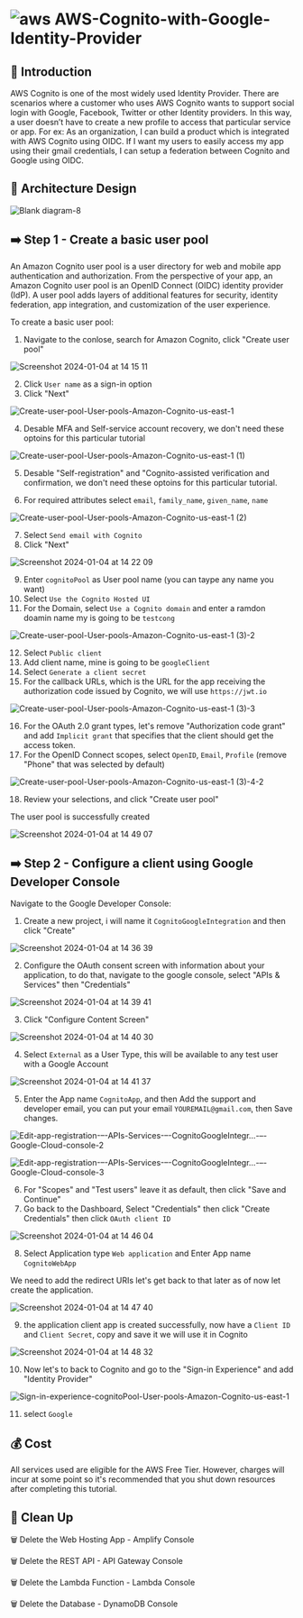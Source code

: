 # ![aws](https://github.com/julien-muke/Search-Engine-Website-using-AWS/assets/110755734/01cd6124-8014-4baa-a5fe-bd227844d263)     AWS-Cognito-with-Google-Identity-Provider


## 📄 Introduction

AWS Cognito is one of the most widely used Identity Provider. There are scenarios where a customer who uses AWS Cognito wants to support social login with Google, Facebook, Twitter or other Identity providers. In this way, a user doesn’t have to create a new profile to access that particular service or app. For ex: As an organization, I can build a product which is integrated with AWS Cognito using OIDC. If I want my users to easily access my app using their gmail credentials, I can setup a federation between Cognito and Google using OIDC.


## 📐 Architecture Design



![Blank diagram-8](https://github.com/julien-muke/AWS-Cognito-with-Google-Identity-Provider/assets/110755734/6a4b5986-58e6-4b7b-96b6-29b326d7b9c6)




## ➡️ Step 1 - Create a basic user pool


An Amazon Cognito user pool is a user directory for web and mobile app authentication and authorization. From the perspective of your app, an Amazon Cognito user pool is an OpenID Connect (OIDC) identity provider (IdP). A user pool adds layers of additional features for security, identity federation, app integration, and customization of the user experience.

To create a basic user pool:

1. Navigate to the conlose, search for Amazon Cognito, click "Create user pool"



![Screenshot 2024-01-04 at 14 15 11](https://github.com/julien-muke/AWS-Cognito-with-Google-Identity-Provider/assets/110755734/d661e9b1-1374-4c8c-8f97-575cfc487480)



2. Click `User name` as a sign-in option
3. Click "Next"



![Create-user-pool-User-pools-Amazon-Cognito-us-east-1](https://github.com/julien-muke/AWS-Cognito-with-Google-Identity-Provider/assets/110755734/5fe286c9-27d9-4304-a2b7-2d96c1e7e610)



4. Desable MFA and Self-service account recovery, we don't need these optoins for this particular tutorial


![Create-user-pool-User-pools-Amazon-Cognito-us-east-1 (1)](https://github.com/julien-muke/AWS-Cognito-with-Google-Identity-Provider/assets/110755734/c0d925b4-04a3-4ab7-8e4f-91ce63c32b7d)



5. Desable "Self-registration" and "Cognito-assisted verification and confirmation, we don't need these optoins for this particular tutorial.

6. For required attributes select `email`, `family_name`, `given_name`, `name`



![Create-user-pool-User-pools-Amazon-Cognito-us-east-1 (2)](https://github.com/julien-muke/AWS-Cognito-with-Google-Identity-Provider/assets/110755734/07ffc7bc-1de2-4d51-90ce-751d55787e74)



7. Select `Send email with Cognito`
8. Click "Next"


![Screenshot 2024-01-04 at 14 22 09](https://github.com/julien-muke/AWS-Cognito-with-Google-Identity-Provider/assets/110755734/3e86c3e4-3d00-4abf-ba65-5464ef1ca9da)



9. Enter `cognitoPool` as User pool name (you can taype any name you want)
10. Select `Use the Cognito Hosted UI`
11. For the Domain, select `Use a Cognito domain` and enter a ramdon doamin name my is going to be `testcong`



![Create-user-pool-User-pools-Amazon-Cognito-us-east-1 (3)-2](https://github.com/julien-muke/AWS-Cognito-with-Google-Identity-Provider/assets/110755734/e0754971-bef6-4d7b-8b15-97eee694acd8)


12. Select `Public client`
13. Add client name, mine is going to be `googleClient`
14. Select `Generate a client secret`
15. For the callback URLs, which is the URL for the app receiving the authorization code issued by Cognito, we will use `https://jwt.io`



![Create-user-pool-User-pools-Amazon-Cognito-us-east-1 (3)-3](https://github.com/julien-muke/AWS-Cognito-with-Google-Identity-Provider/assets/110755734/8dc8d9f7-5724-40ba-af19-936bf8964c53)



16. For the OAuth 2.0 grant types, let's remove "Authorization code grant" and add `Implicit grant` that specifies that the client should get the access token.
17. For the OpenID Connect scopes, select `OpenID`, `Email`, `Profile` (remove "Phone" that was selected by default)


![Create-user-pool-User-pools-Amazon-Cognito-us-east-1 (3)-4-2](https://github.com/julien-muke/AWS-Cognito-with-Google-Identity-Provider/assets/110755734/8fa0e85f-5718-4b27-bacd-7b3d82fa8440)



18. Review your selections, and click "Create user pool"


The user pool is successfully created


![Screenshot 2024-01-04 at 14 49 07](https://github.com/julien-muke/AWS-Cognito-with-Google-Identity-Provider/assets/110755734/f063e12e-ef04-4069-888f-1adfa6381757)



## ➡️ Step 2 - Configure a client using Google Developer Console


Navigate to the Google Developer Console:

1. Create a new project, i will name it `CognitoGoogleIntegration` and then click "Create"


![Screenshot 2024-01-04 at 14 36 39](https://github.com/julien-muke/AWS-Cognito-with-Google-Identity-Provider/assets/110755734/a44d9673-c676-4c08-b896-bd54ce23abc8)



2. Configure the OAuth consent screen with information about your application, to do that, navigate to the google console, select "APIs & Services" then "Credentials"


![Screenshot 2024-01-04 at 14 39 41](https://github.com/julien-muke/AWS-Cognito-with-Google-Identity-Provider/assets/110755734/01ea692c-a4b4-4e01-865c-3f33418cce80)



3. Click "Configure Content Screen" 


![Screenshot 2024-01-04 at 14 40 30](https://github.com/julien-muke/AWS-Cognito-with-Google-Identity-Provider/assets/110755734/2c9d5834-c0db-41a8-bf98-f671ed9d7028)



4. Select `External` as a User Type, this will be available to any test user with a Google Account


![Screenshot 2024-01-04 at 14 41 37](https://github.com/julien-muke/AWS-Cognito-with-Google-Identity-Provider/assets/110755734/6870e3c1-5a0c-4e30-8e1d-b7156ac72e8e)



5. Enter the App name `CognitoApp`, and then Add the support and developer email, you can put your email `YOUREMAIL@gmail.com`, then Save changes.


![Edit-app-registration-–-APIs-Services-–-CognitoGoogleIntegr…-–-Google-Cloud-console-2](https://github.com/julien-muke/AWS-Cognito-with-Google-Identity-Provider/assets/110755734/c267d430-d9fa-4fd7-866d-372c824f13d8)



![Edit-app-registration-–-APIs-Services-–-CognitoGoogleIntegr…-–-Google-Cloud-console-3](https://github.com/julien-muke/AWS-Cognito-with-Google-Identity-Provider/assets/110755734/3bb059ca-a4a9-4b04-8fbf-1b9967598c86)


6. For "Scopes" and "Test users" leave it as default, then click "Save and Continue"
7. Go back to the Dashboard, Select "Credentials" then click "Create Credentials" then click `OAuth client ID`


![Screenshot 2024-01-04 at 14 46 04](https://github.com/julien-muke/AWS-Cognito-with-Google-Identity-Provider/assets/110755734/23a5f7aa-d3eb-4540-87cc-b48c1c1418a1)



8. Select Application type `Web application` and Enter App name `CognitoWebApp`

We need to add the redirect URIs let's get back to that later as of now let create the application.


![Screenshot 2024-01-04 at 14 47 40](https://github.com/julien-muke/AWS-Cognito-with-Google-Identity-Provider/assets/110755734/c97cd9ca-18db-4179-80d3-6106fb0bbf95)



9. the application client app is created successfully, now have a `Client ID` and `Client Secret`, copy and save it we will use it in Cognito



![Screenshot 2024-01-04 at 14 48 32](https://github.com/julien-muke/AWS-Cognito-with-Google-Identity-Provider/assets/110755734/4c374888-25ed-454c-8e35-ec8d40da3835)




10. Now let's to back to Cognito and go to the "Sign-in Experience" and add "Identity Provider" 


![Sign-in-experience-cognitoPool-User-pools-Amazon-Cognito-us-east-1](https://github.com/julien-muke/AWS-Cognito-with-Google-Identity-Provider/assets/110755734/ecc3470d-3a80-4433-870b-fe528756987c)



11. select `Google`





























## 💰 Cost

All services used are eligible for the AWS Free Tier. However, charges will incur at some point so it's recommended that you shut down resources after completing this tutorial.

## 🧹 Clean Up

🗑️  Delete the Web Hosting App - Amplify Console

🗑️  Delete the REST API - API Gateway Console

🗑️  Delete the Lambda Function - Lambda Console

🗑️  Delete the Database - DynamoDB Console
